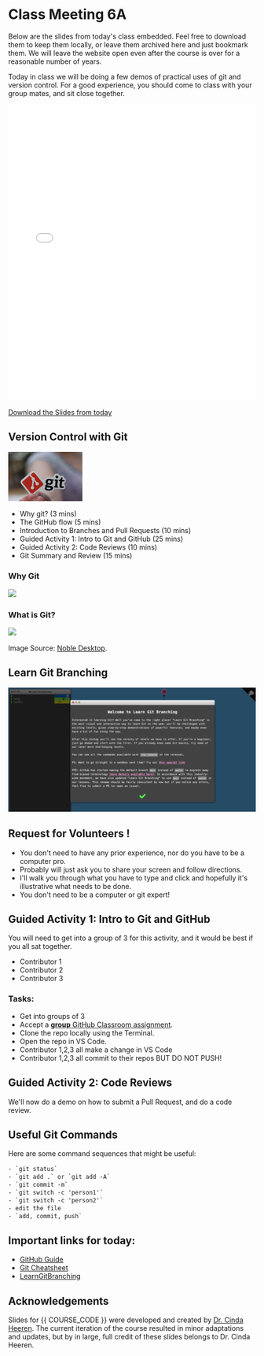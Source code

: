# Class Meeting 6A

Below are the slides from today's class embedded.
Feel free to download them to keep them locally, or leave them archived here and just bookmark them.
We will leave the website open even after the course is over for a reasonable number of years.

Today in class we will be doing a few demos of practical uses of git and version control.
For a good experience, you should come to class with your group mates, and sit close together.

<div>
<iframe src="../../Lec11_Git_VersionControl.pdf" width="100%" height="600px" frameBorder="0"> </iframe>
</div>

[Download the Slides from today](https://github.com/ubc-cs/cpsc203/raw/main/files/Lec11_Git_VersionControl.pdf)


## Version Control with Git

<img src="images/git.jpeg" width=30%>

- Why git? (3 mins)
- The GitHub flow (5 mins)
- Introduction to Branches and Pull Requests (10 mins)
- Guided Activity 1: Intro to Git and GitHub (25 mins)
- Guided Activity 2: Code Reviews (10 mins)
- Git Summary and Review (15 mins)

### Why Git

<img src="http://www.phdcomics.com/comics/archive/phd101212s.gif">

### What is Git?

<img src="https://www.nobledesktop.com/image/blog/git-branches-merge.png">

Image Source: [Noble Desktop](https://www.nobledesktop.com/blog/what-is-git-and-why-should-you-use-it).

## Learn Git Branching

<img src="images/learn_git_branching.png">

## Request for Volunteers !

- You don't need to have any prior experience, nor do you have to be a computer pro.
- Probably will just ask you to share your screen and follow directions.
- I'll walk you through what you have to type and click and hopefully it's illustrative what needs to be done.
- You don't need to be a computer or git expert!


## Guided Activity 1: Intro to Git and GitHub

You will need to get into a group of 3 for this activity, and it would be best if you all sat together.

- Contributor 1
- Contributor 2
- Contributor 3

### Tasks:

- Get into groups of 3
- Accept a [**group** GitHub Classroom assignment](https://classroom.github.com/a/-GA1rFkW).
- Clone the repo locally using the Terminal.
- Open the repo in VS Code.
- Contributor 1,2,3 all make a change in VS Code
- Contributor 1,2,3 all commit to their repos BUT DO NOT PUSH!

## Guided Activity 2: Code Reviews

We'll now do a demo on how to submit a Pull Request, and do a code review.


## Useful Git Commands

Here are some command sequences that might be useful:

```
- `git status`
- `git add .` or `git add -A`
- `git commit -m`
- `git switch -c 'person1'`
- `git switch -c 'person2'`
- edit the file
- `add, commit, push`
```

## Important links for today:

- [GitHub Guide](https://github.com/git-guides)
- [Git Cheatsheet](https://enterprise.github.com/downloads/en/github-flow-cheatsheet.pdf)
- [LearnGitBranching](https://https://learngitbranching.js.org)

## Acknowledgements

Slides for {{ COURSE_CODE }} were developed and created by [Dr. Cinda Heeren](https://www.cs.ubc.ca/people/cinda-heeren). The current iteration of the course resulted in minor adaptations and updates, but by in large, full credit of these slides belongs to Dr. Cinda Heeren.